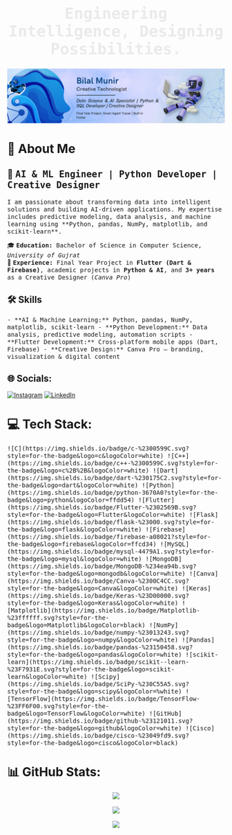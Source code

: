 <div align="center">
  <h1 style="font-family: 'JetBrains Mono', monospace; font-size: 36px; font-weight: bold; color:#eaeaea;">
    Engineering Intelligence, Designing Possibilities.
  </h1>
</div>

<p align="center">
  <img src="https://github.com/Bilalmunir-Ai/Bilalmunir-Ai/blob/main/banner.png?raw=true" alt="CodeGainmers Banner"/>
</p>

# 💫 About Me  
## 🚀 <span style="font-family: 'JetBrains Mono', monospace;">AI & ML Engineer | Python Developer | Creative Designer</span>  

<span style="font-family: 'JetBrains Mono', monospace;">
I am passionate about transforming data into intelligent solutions and building AI-driven applications. My expertise includes predictive modeling, data analysis, and machine learning using **Python, pandas, NumPy, matplotlib, and scikit-learn**.  
</span>

🎓 <span style="font-family: 'JetBrains Mono', monospace;">**Education:** Bachelor of Science in Computer Science, *University of Gujrat*</span>  
💼 <span style="font-family: 'JetBrains Mono', monospace;">**Experience:** Final Year Project in **Flutter (Dart & Firebase)**, academic projects in **Python & AI**, and **3+ years** as a Creative Designer (*Canva Pro*)</span>  

## 🛠️ Skills  
<span style="font-family: 'JetBrains Mono', monospace;">
- **AI & Machine Learning:** Python, pandas, NumPy, matplotlib, scikit-learn  
- **Python Development:** Data analysis, predictive modeling, automation scripts  
- **Flutter Development:** Cross-platform mobile apps (Dart, Firebase)  
- **Creative Design:** Canva Pro – branding, visualization & digital content  
</span>

## 🌐 Socials:
[![Instagram](https://img.shields.io/badge/Instagram-%23E4405F.svg?logo=Instagram&logoColor=white)](https://www.instagram.com/bilal_munir74/) 
[![LinkedIn](https://img.shields.io/badge/LinkedIn-%230077B5.svg?logo=linkedin&logoColor=white)](https://www.linkedin.com/in/bilalmunir-pk/)

# 💻 Tech Stack:
<span style="font-family: 'JetBrains Mono', monospace;">
![C](https://img.shields.io/badge/c-%2300599C.svg?style=for-the-badge&logo=c&logoColor=white)  
![C++](https://img.shields.io/badge/c++-%2300599C.svg?style=for-the-badge&logo=c%2B%2B&logoColor=white)  
![Dart](https://img.shields.io/badge/dart-%230175C2.svg?style=for-the-badge&logo=dart&logoColor=white)  
![Python](https://img.shields.io/badge/python-3670A0?style=for-the-badge&logo=python&logoColor=ffdd54)  
![Flutter](https://img.shields.io/badge/Flutter-%2302569B.svg?style=for-the-badge&logo=Flutter&logoColor=white)  
![Flask](https://img.shields.io/badge/flask-%23000.svg?style=for-the-badge&logo=flask&logoColor=white)  
![Firebase](https://img.shields.io/badge/firebase-a08021?style=for-the-badge&logo=firebase&logoColor=ffcd34)  
![MySQL](https://img.shields.io/badge/mysql-4479A1.svg?style=for-the-badge&logo=mysql&logoColor=white)  
![MongoDB](https://img.shields.io/badge/MongoDB-%234ea94b.svg?style=for-the-badge&logo=mongodb&logoColor=white)  
![Canva](https://img.shields.io/badge/Canva-%2300C4CC.svg?style=for-the-badge&logo=Canva&logoColor=white)  
![Keras](https://img.shields.io/badge/Keras-%23D00000.svg?style=for-the-badge&logo=Keras&logoColor=white)  
![Matplotlib](https://img.shields.io/badge/Matplotlib-%23ffffff.svg?style=for-the-badge&logo=Matplotlib&logoColor=black)  
![NumPy](https://img.shields.io/badge/numpy-%23013243.svg?style=for-the-badge&logo=numpy&logoColor=white)  
![Pandas](https://img.shields.io/badge/pandas-%23150458.svg?style=for-the-badge&logo=pandas&logoColor=white)  
![scikit-learn](https://img.shields.io/badge/scikit--learn-%23F7931E.svg?style=for-the-badge&logo=scikit-learn&logoColor=white)  
![Scipy](https://img.shields.io/badge/SciPy-%230C55A5.svg?style=for-the-badge&logo=scipy&logoColor=%white)  
![TensorFlow](https://img.shields.io/badge/TensorFlow-%23FF6F00.svg?style=for-the-badge&logo=TensorFlow&logoColor=white)  
![GitHub](https://img.shields.io/badge/github-%23121011.svg?style=for-the-badge&logo=github&logoColor=white)  
![Cisco](https://img.shields.io/badge/cisco-%23049fd9.svg?style=for-the-badge&logo=cisco&logoColor=black)  
</span>

# 📊 GitHub Stats:
<div align="center">

![](https://github-readme-stats.vercel.app/api?username=Bilalmunir-Ai&theme=dark&hide_border=false&include_all_commits=false&count_private=false)<br/>  

![](https://nirzak-streak-stats.vercel.app/?user=Bilalmunir-Ai&theme=dark&hide_border=false)<br/>  

![](https://github-readme-stats.vercel.app/api/top-langs/?username=Bilalmunir-Ai&theme=dark&hide_border=false&include_all_commits=false&count_private=false&layout=compact)  

</div>

<!-- Proudly created with GPRM ( https://gprm.itsvg.in ) -->
